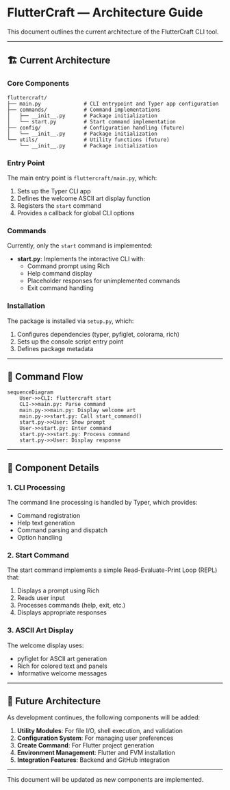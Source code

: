# FlutterCraft — Architecture Guide

This document outlines the current architecture of the FlutterCraft CLI tool.

---

## 🏗️ Current Architecture

### Core Components

```
fluttercraft/
├── main.py              # CLI entrypoint and Typer app configuration
├── commands/            # Command implementations
│   ├── __init__.py      # Package initialization
│   └── start.py         # Start command implementation
├── config/              # Configuration handling (future)
│   └── __init__.py      # Package initialization
└── utils/               # Utility functions (future)
    └── __init__.py      # Package initialization
```

### Entry Point

The main entry point is `fluttercraft/main.py`, which:
1. Sets up the Typer CLI app
2. Defines the welcome ASCII art display function
3. Registers the `start` command
4. Provides a callback for global CLI options

### Commands

Currently, only the `start` command is implemented:

- **start.py**: Implements the interactive CLI with:
  - Command prompt using Rich
  - Help command display
  - Placeholder responses for unimplemented commands
  - Exit command handling

### Installation

The package is installed via `setup.py`, which:
1. Configures dependencies (typer, pyfiglet, colorama, rich)
2. Sets up the console script entry point
3. Defines package metadata

---

## 🔄 Command Flow

```mermaid
sequenceDiagram
    User->>CLI: fluttercraft start
    CLI->>main.py: Parse command
    main.py->>main.py: Display welcome art
    main.py->>start.py: Call start_command()
    start.py->>User: Show prompt
    User->>start.py: Enter command
    start.py->>start.py: Process command
    start.py->>User: Display response
```

---

## 🧩 Component Details

### 1. CLI Processing

The command line processing is handled by Typer, which provides:
- Command registration
- Help text generation
- Command parsing and dispatch
- Option handling

### 2. Start Command

The start command implements a simple Read-Evaluate-Print Loop (REPL) that:
1. Displays a prompt using Rich
2. Reads user input
3. Processes commands (help, exit, etc.)
4. Displays appropriate responses

### 3. ASCII Art Display

The welcome display uses:
- pyfiglet for ASCII art generation
- Rich for colored text and panels
- Informative welcome messages

---

## 🔮 Future Architecture

As development continues, the following components will be added:

1. **Utility Modules**: For file I/O, shell execution, and validation
2. **Configuration System**: For managing user preferences
3. **Create Command**: For Flutter project generation
4. **Environment Management**: Flutter and FVM installation
5. **Integration Features**: Backend and GitHub integration

---

This document will be updated as new components are implemented.
